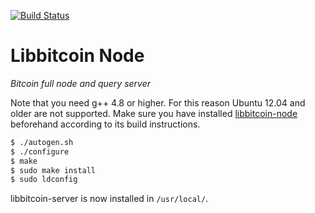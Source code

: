 [![Build Status](https://travis-ci.org/libbitcoin/libbitcoin-node.svg?branch=master)](https://travis-ci.org/libbitcoin/libbitcoin-server)

# Libbitcoin Node

*Bitcoin full node and query server*

Note that you need g++ 4.8 or higher. For this reason Ubuntu 12.04 and older are not supported. Make sure you have installed [libbitcoin-node](https://github.com/libbitcoin/libbitcoin-node) beforehand according to its build instructions.

```sh
$ ./autogen.sh
$ ./configure
$ make
$ sudo make install
$ sudo ldconfig
```

libbitcoin-server is now installed in `/usr/local/`.